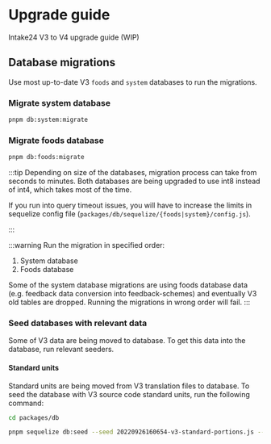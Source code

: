 # Upgrade guide

Intake24 V3 to V4 upgrade guide (WIP)

## Database migrations

Use most up-to-date V3 `foods` and `system` databases to run the migrations.

### Migrate system database

```sh
pnpm db:system:migrate
```

### Migrate foods database

```sh
pnpm db:foods:migrate
```

:::tip
Depending on size of the databases, migration process can take from seconds to minutes. Both databases are being upgraded to use int8 instead of int4, which takes most of the time.

If you run into query timeout issues, you will have to increase the limits in sequelize config file (`packages/db/sequelize/{foods|system}/config.js`).

:::

:::warning
Run the migration in specified order:

1. System database
2. Foods database

Some of the system database migrations are using foods database data (e.g. feedback data conversion into feedback-schemes) and eventually V3 old tables are dropped. Running the migrations in wrong order will fail.
:::

### Seed databases with relevant data

Some of V3 data are being moved to database. To get this data into the database, run relevant seeders.

#### Standard units

Standard units are being moved from V3 translation files to database. To seed the database with V3 source code standard units, run the following command:

```sh
cd packages/db

pnpm sequelize db:seed --seed 20220926160654-v3-standard-portions.js --options-path sequelize/foods/options.js
```
